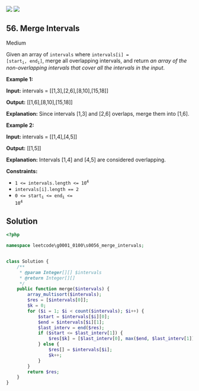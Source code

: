 [![](https://img.shields.io/github/stars/LeetCode-in-Ruby/LeetCode-in-Ruby?label=Stars&style=flat-square)](https://github.com/LeetCode-in-Ruby/LeetCode-in-Ruby)
[![](https://img.shields.io/github/forks/LeetCode-in-Ruby/LeetCode-in-Ruby?label=Fork%20me%20on%20GitHub%20&style=flat-square)](https://github.com/LeetCode-in-Ruby/LeetCode-in-Ruby/fork)

## 56\. Merge Intervals

Medium

Given an array of `intervals` where <code>intervals[i] = [start<sub>i</sub>, end<sub>i</sub>]</code>, merge all overlapping intervals, and return _an array of the non-overlapping intervals that cover all the intervals in the input_.

**Example 1:**

**Input:** intervals = \[\[1,3],[2,6],[8,10],[15,18]]

**Output:** [[1,6],[8,10],[15,18]]

**Explanation:** Since intervals [1,3] and [2,6] overlaps, merge them into [1,6]. 

**Example 2:**

**Input:** intervals = \[\[1,4],[4,5]]

**Output:** [[1,5]]

**Explanation:** Intervals [1,4] and [4,5] are considered overlapping. 

**Constraints:**

*   <code>1 <= intervals.length <= 10<sup>4</sup></code>
*   `intervals[i].length == 2`
*   <code>0 <= start<sub>i</sub> <= end<sub>i</sub> <= 10<sup>4</sup></code>

## Solution

```php
<?php

namespace leetcode\g0001_0100\s0056_merge_intervals;


class Solution {
    /**
     * @param Integer[][] $intervals
     * @return Integer[][]
     */
    public function merge($intervals) {
        array_multisort($intervals);
        $res = [$intervals[0]];
        $k = 0;
        for ($i = 1; $i < count($intervals); $i++) {
            $start = $intervals[$i][0];
            $end = $intervals[$i][1];
            $last_interv = end($res);
            if ($start <= $last_interv[1]) {
                $res[$k] = [$last_interv[0], max($end, $last_interv[1])];
            } else {
                $res[] = $intervals[$i];
                $k++;
            }
        }
        return $res;
    }
}
```